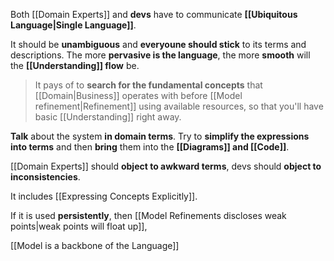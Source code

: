 Both [[Domain Experts]] and **devs** have to communicate **[[Ubiquitous Language|Single Language]]**.

It should be **unambiguous** and **everyoune should stick** to its terms and descriptions. The more **pervasive is the language**, the more **smooth** will the **[[Understanding]] flow** be.

> It pays of to **search for the fundamental concepts** that [[Domain|Business]] operates with before [[Model refinement|Refinement]] using available resources, so that you'll have basic [[Understanding]] right away.

**Talk** about the system **in domain terms**. Try to **simplify the expressions into terms** and then **bring** them into the **[[Diagrams]] and [[Code]]**.

[[Domain Experts]] should **object to awkward terms**, devs should **object to inconsistencies**.

It includes [[Expressing Concepts Explicitly]].

If it is used **persistently**, then [[Model Refinements discloses weak points|weak points will float up]], 

[[Model is a backbone of the Language]]